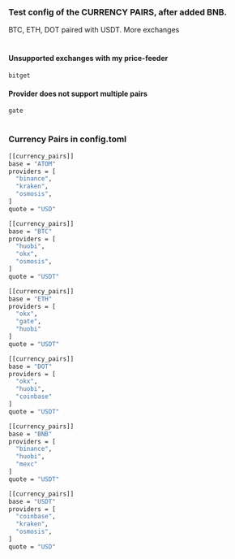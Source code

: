 ### Test config of the CURRENCY PAIRS, after added BNB.
BTC, ETH, DOT paired with USDT. More exchanges
#
#### Unsupported exchanges with my price-feeder
`bitget`
#### Provider does not support multiple pairs
`gate`
#
### Currency Pairs in config.toml
```bash
[[currency_pairs]]
base = "ATOM"
providers = [
  "binance",
  "kraken",
  "osmosis",
]
quote = "USD"

[[currency_pairs]]
base = "BTC"
providers = [
  "huobi",
  "okx",
  "osmosis",
]
quote = "USDT"

[[currency_pairs]]
base = "ETH"
providers = [
  "okx",
  "gate",
  "huobi"
]
quote = "USDT"

[[currency_pairs]]
base = "DOT"
providers = [
  "okx",
  "huobi",
  "coinbase"
]
quote = "USDT"

[[currency_pairs]]
base = "BNB"
providers = [
  "binance",
  "huobi",
  "mexc"
]
quote = "USDT"

[[currency_pairs]]
base = "USDT"
providers = [
  "coinbase",
  "kraken",
  "osmosis",
]
quote = "USD"
```
